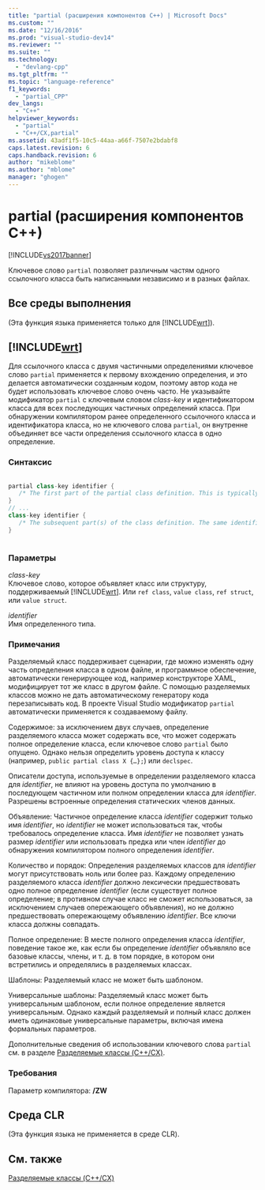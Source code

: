 ```yaml
---
title: "partial (расширения компонентов C++) | Microsoft Docs"
ms.custom: ""
ms.date: "12/16/2016"
ms.prod: "visual-studio-dev14"
ms.reviewer: ""
ms.suite: ""
ms.technology: 
  - "devlang-cpp"
ms.tgt_pltfrm: ""
ms.topic: "language-reference"
f1_keywords: 
  - "partial_CPP"
dev_langs: 
  - "C++"
helpviewer_keywords: 
  - "partial"
  - "C++/CX,partial"
ms.assetid: 43adf1f5-10c5-44aa-a66f-7507e2bdabf8
caps.latest.revision: 6
caps.handback.revision: 6
author: "mikeblome"
ms.author: "mblome"
manager: "ghogen"
---
```

# partial (расширения компонентов C++)
[!INCLUDE[vs2017banner](../assembler/inline/includes/vs2017banner.md)]

Ключевое слово `partial` позволяет различным частям одного ссылочного класса быть написанными независимо и в разных файлах.  
  
## Все среды выполнения  
 \(Эта функция языка применяется только для [!INCLUDE[wrt](../atl/reference/includes/wrt_md.md)]\).  
  
## [!INCLUDE[wrt](../atl/reference/includes/wrt_md.md)]  
 Для ссылочного класса с двумя частичными определениями ключевое слово `partial` применяется к первому вхождению определения, и это делается автоматически созданным кодом, поэтому автор кода не будет использовать ключевое слово очень часто.  Не указывайте модификатор `partial` с ключевым словом *class\-key* и идентификатором класса для всех последующих частичных определений класса.  При обнаружении компилятором ранее определенного ссылочного класса и идентификатора класса, но не ключевого слова `partial`, он внутренне объединяет все части определения ссылочного класса в одно определение.  
  
### Синтаксис  
  
```cpp  
  
partial class-key identifier {  
   /* The first part of the partial class definition. This is typically auto-generated*/  
}  
// ...  
class-key identifier {  
   /* The subsequent part(s) of the class definition. The same identifier is specified, but the "partial" keyword is omitted. */  
}  
  
```  
  
### Параметры  
 *class\-key*  
 Ключевое слово, которое объявляет класс или структуру, поддерживаемый [!INCLUDE[wrt](../atl/reference/includes/wrt_md.md)].  Или `ref class`, `value class`, `ref struct`, или `value struct`.  
  
 *identifier*  
 Имя определенного типа.  
  
### Примечания  
 Разделяемый класс поддерживает сценарии, где можно изменять одну часть определения класса в одном файле, и программное обеспечение, автоматически генерирующее код, например конструкторе XAML, модифицирует тот же класс в другом файле.  С помощью разделяемых классов можно не дать автоматическому генератору кода перезаписывать код.  В проекте Visual Studio модификатор `partial` автоматически применяется к создаваемому файлу.  
  
 Содержимое: за исключением двух случаев, определение разделяемого класса может содержать все, что может содержать полное определение класса, если ключевое слово `partial` было опущено.  Однако нельзя определить уровень доступа к классу \(например, `public partial class X {…};`\) или `declspec`.  
  
 Описатели доступа, используемые в определении разделяемого класса для *identifier*, не влияют на уровень доступа по умолчанию в последующем частичном или полном определении класса для *identifier*.  Разрешены встроенные определения статических членов данных.  
  
 Объявление: Частичное определение класса *identifier* содержит только имя *identifier*, но *identifier* не может использоваться так, чтобы требовалось определение класса.  Имя *identifier* не позволяет узнать размер *identifier* или использовать предка или член *identifier* до обнаружения компилятором полного определения *identifier*.  
  
 Количество и порядок: Определения разделяемых классов для *identifier* могут присутствовать ноль или более раз.  Каждому определению разделяемого класса *identifier* должно лексически предшествовать одно полное определение *identifier* \(если существует полное определение; в противном случае класс не сможет использоваться, за исключением случаев опережающего объявления\), но не должно предшествовать опережающему объявлению *identifier*.  Все ключи класса должны совпадать.  
  
 Полное определение: В месте полного определения класса *identifier*, поведение такое же, как если бы определение *identifier* объявляло все базовые классы, члены, и т. д. в том порядке, в котором они встретились и определялись в разделяемых классах.  
  
 Шаблоны: Разделяемый класс не может быть шаблоном.  
  
 Универсальные шаблоны: Разделяемый класс может быть универсальным шаблоном, если полное определение является универсальным.  Однако каждый разделяемый и полный класс должен иметь одинаковые универсальные параметры, включая имена формальных параметров.  
  
 Дополнительные сведения об использовании ключевого слова `partial` см. в разделе [Разделяемые классы \(C\+\+\/CX\)](http://go.microsoft.com/fwlink/p/?LinkId=249023).  
  
### Требования  
 Параметр компилятора: **\/ZW**  
  
## Среда CLR  
 \(Эта функция языка не применяется в среде CLR\).  
  
## См. также  
 [Разделяемые классы \(C\+\+\/CX\)](http://go.microsoft.com/fwlink/p/?LinkId=249023)